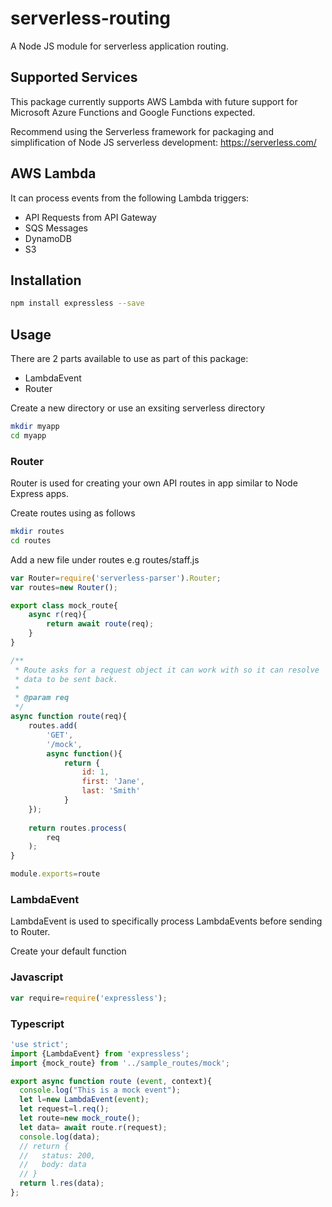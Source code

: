 # serverless-routing
A Node JS module for serverless application routing.

## Supported Services  
This package currently supports AWS Lambda with future support for Microsoft Azure Functions and Google Functions expected.

Recommend using the Serverless framework for packaging and simplification of Node JS serverless development:
https://serverless.com/

## AWS Lambda
It can process events from the following Lambda triggers:
* API Requests from API Gateway
* SQS Messages
* DynamoDB
* S3

## Installation
```sh
npm install expressless --save
```

## Usage
There are 2 parts available to use as part of this package:
* LambdaEvent
* Router

Create a new directory or use an exsiting serverless directory
```sh
mkdir myapp
cd myapp
```

### Router
Router is used for creating your own API routes in app similar to Node Express apps.

Create routes using as follows

```sh
mkdir routes
cd routes
```

Add a new file under routes
e.g routes/staff.js
```javascript
var Router=require('serverless-parser').Router;
var routes=new Router();

export class mock_route{
    async r(req){
        return await route(req);
    }
}

/**
 * Route asks for a request object it can work with so it can resolve
 * data to be sent back.
 * 
 * @param req 
 */
async function route(req){
    routes.add(
        'GET', 
        '/mock', 
        async function(){
            return {
                id: 1,
                first: 'Jane',
                last: 'Smith'
            }
    });
    
    return routes.process(
        req
    );
}

module.exports=route

```

### LambdaEvent
LambdaEvent is used to specifically process LambdaEvents before sending to Router.

Create your default function 

### Javascript

```javascript
var require=require('expressless');

```

### Typescript

```typescript
'use strict';
import {LambdaEvent} from 'expressless';
import {mock_route} from '../sample_routes/mock';

export async function route (event, context){
  console.log("This is a mock event");
  let l=new LambdaEvent(event);
  let request=l.req();
  let route=new mock_route();
  let data= await route.r(request);
  console.log(data);
  // return {
  //   status: 200,
  //   body: data
  // }
  return l.res(data);
};

```